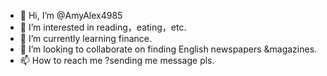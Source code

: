 - 👋 Hi, I’m @AmyAlex4985
- 👀 I’m interested in reading，eating，etc.
- 🌱 I’m currently learning finance.
- 💞️ I’m looking to collaborate on finding English newspapers &magazines.
- 📫 How to reach me ?sending me message pls.

<!---
AmyAlex4985/AmyAlex4985 is a ✨ special ✨ repository because its `README.md` (this file) appears on your GitHub profile.
You can click the Preview link to take a look at your changes.
--->

